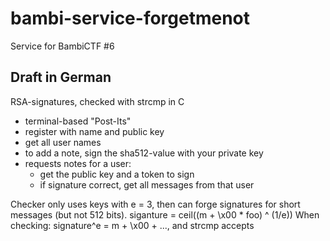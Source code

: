 # bambi-service-forgetmenot
Service for BambiCTF #6

## Draft in German

RSA-signatures, checked with strcmp in C

* terminal-based "Post-Its"
* register with name and public key
* get all user names
* to add a note, sign the sha512-value with your private key
* requests notes for a user:
	* get the public key and a token to sign
	* if signature correct, get all messages from that user

Checker only uses keys with e = 3, then can forge signatures for short messages (but not 512 bits).
siganture = ceil((m + \x00 * foo) ^ (1/e))
When checking: signature^e = m + \x00 + ..., and strcmp accepts
